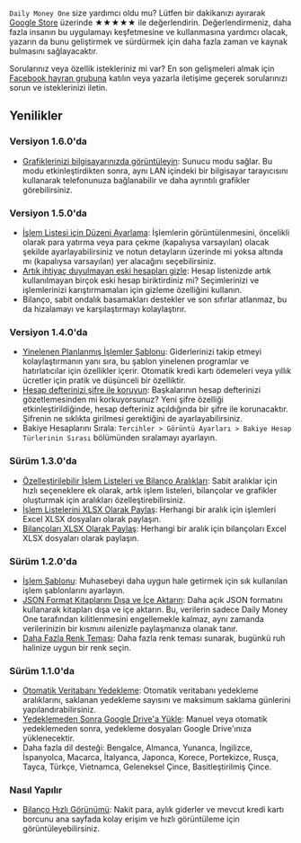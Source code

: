 `Daily Money One` size yardımcı oldu mu? Lütfen bir dakikanızı ayırarak [Google Store](https://play.google.com/store/apps/details?id=com.colaorange.dailymoneyone) üzerinde ★★★★★ ile değerlendirin. Değerlendirmeniz, daha fazla insanın bu uygulamayı keşfetmesine ve kullanmasına yardımcı olacak, yazarın da bunu geliştirmek ve sürdürmek için daha fazla zaman ve kaynak bulmasını sağlayacaktır.

Sorularınız veya özellik istekleriniz mi var? En son gelişmeleri almak için [Facebook hayran grubuna](https://www.facebook.com/colaorange.daily.money) katılın veya yazarla iletişime geçerek sorularınızı sorun ve isteklerinizi iletin.

## Yenilikler

### Versiyon 1.6.0'da
* [Grafiklerinizi bilgisayarınızda görüntüleyin](https://youtu.be/Ag8cqg9gzi0): Sunucu modu sağlar. Bu modu etkinleştirdikten sonra, aynı LAN içindeki bir bilgisayar tarayıcısını kullanarak telefonunuza bağlanabilir ve daha ayrıntılı grafikler görebilirsiniz.

### Versiyon 1.5.0'da
* [İşlem Listesi için Düzeni Ayarlama](https://youtu.be/TzQj2pY6sWs): İşlemlerin görüntülenmesini, öncelikli olarak para yatırma veya para çekme (kapalıysa varsayılan) olacak şekilde ayarlayabilirsiniz ve notun detayların üzerinde mi yoksa altında mı (kapalıysa varsayılan) yer alacağını seçebilirsiniz.
* [Artık ihtiyaç duyulmayan eski hesapları gizle](https://youtu.be/nKq7Mh_2nQA): Hesap listenizde artık kullanılmayan birçok eski hesap biriktirdiniz mi? Seçimlerinizi ve işlemlerinizi karıştırmamaları için gizleme özelliğini kullanın.
* Bilanço, sabit ondalık basamakları destekler ve son sıfırlar atlanmaz, bu da hizalamayı ve karşılaştırmayı kolaylaştırır.

### Versiyon 1.4.0'da
* [Yinelenen Planlanmış İşlemler Şablonu](https://youtu.be/TzQj2pY6sWs): Giderlerinizi takip etmeyi kolaylaştırmanın yanı sıra, bu şablon yinelenen programlar ve hatırlatıcılar için özellikler içerir. Otomatik kredi kartı ödemeleri veya yıllık ücretler için pratik ve düşünceli bir özelliktir.
* [Hesap defterinizi şifre ile koruyun](https://youtu.be/peoYqNG_4pk): Başkalarının hesap defterinizi gözetlemesinden mi korkuyorsunuz? Yeni şifre özelliği etkinleştirildiğinde, hesap defteriniz açıldığında bir şifre ile korunacaktır. Şifrenin ne sıklıkta girilmesi gerektiğini de ayarlayabilirsiniz.
* Bakiye Hesaplarını Sırala: `Tercihler > Görüntü Ayarları > Bakiye Hesap Türlerinin Sırası` bölümünden sıralamayı ayarlayın.

### Sürüm 1.3.0'da
* [Özelleştirilebilir İşlem Listeleri ve Bilanço Aralıkları](https://youtu.be/O7EcLN82qIU): Sabit aralıklar için hızlı seçeneklere ek olarak, artık işlem listeleri, bilançolar ve grafikler oluşturmak için aralıkları özelleştirebilirsiniz.
* [İşlem Listelerini XLSX Olarak Paylaş](https://youtu.be/Bf7j39fsCSc): Herhangi bir aralık için işlemleri Excel XLSX dosyaları olarak paylaşın.
* [Bilançoları XLSX Olarak Paylaş](https://youtu.be/kpxJxNsButA): Herhangi bir aralık için bilançoları Excel XLSX dosyaları olarak paylaşın.

### Sürüm 1.2.0'da
* [İşlem Şablonu](https://youtu.be/CtfJ5BecZfY): Muhasebeyi daha uygun hale getirmek için sık kullanılan işlem şablonlarını ayarlayın.
* [JSON Format Kitaplarını Dışa ve İçe Aktarın](https://youtu.be/bHGEH7zcj78): Daha açık JSON formatını kullanarak kitapları dışa ve içe aktarın. Bu, verilerin sadece Daily Money One tarafından kilitlenmesini engellemekle kalmaz, aynı zamanda verilerinizin bir kısmını ailenizle paylaşmanıza olanak tanır.
* [Daha Fazla Renk Teması](https://youtu.be/3Yw7m2AOvfc): Daha fazla renk teması sunarak, bugünkü ruh halinize uygun bir renk seçin.

### Sürüm 1.1.0'da
* [Otomatik Veritabanı Yedekleme](https://youtube.com/shorts/dWePWDncx0k): Otomatik veritabanı yedekleme aralıklarını, saklanan yedekleme sayısını ve maksimum saklama günlerini yapılandırabilirsiniz.
* [Yedeklemeden Sonra Google Drive'a Yükle](https://youtu.be/hOJdtKElLuw): Manuel veya otomatik yedeklemeden sonra, yedekleme dosyaları Google Drive'ınıza yüklenecektir.
* Daha fazla dil desteği: Bengalce, Almanca, Yunanca, İngilizce, İspanyolca, Macarca, İtalyanca, Japonca, Korece, Portekizce, Rusça, Tayca, Türkçe, Vietnamca, Geleneksel Çince, Basitleştirilmiş Çince.

### Nasıl Yapılır
 * [Bilanço Hızlı Görünümü](https://youtu.be/66tJxSrI_vQ): Nakit para, aylık giderler ve mevcut kredi kartı borcunu ana sayfada kolay erişim ve hızlı görüntüleme için görüntüleyebilirsiniz.
